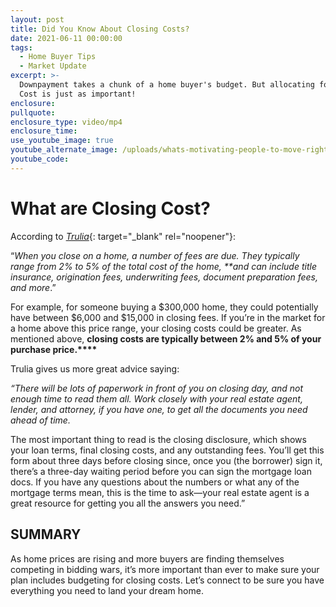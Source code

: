 ```yaml
---
layout: post
title: Did You Know About Closing Costs?
date: 2021-06-11 00:00:00
tags:
  - Home Buyer Tips
  - Market Update
excerpt: >-
  Downpayment takes a chunk of a home buyer's budget. But allocating for Closing
  Cost is just as important!
enclosure:
pullquote:
enclosure_type: video/mp4
enclosure_time:
use_youtube_image: true
youtube_alternate_image: /uploads/whats-motivating-people-to-move-right-now-2.png
youtube_code:
---
```

# What are Closing Cost?

According to [*Trulia*](https://www.trulia.com/guides/mortgage-terms/){: target="_blank" rel="noopener"}\:&nbsp;

“*When you close on a home, a number of fees are due. They typically range from 2% to 5% of the total cost of the home, \*\*and can include title insurance, origination fees, underwriting fees, document preparation fees, and more*.”

For example, for someone buying a $300,000 home, they could potentially have between $6,000 and $15,000 in closing fees. If you’re in the market for a home above this price range, your closing costs could be greater. As mentioned above,&nbsp;**closing costs are typically between 2% and 5% of your purchase price.****&nbsp;**

Trulia gives us more great advice saying:&nbsp;

*“There will be lots of paperwork in front of you on closing day, and not enough time to read them all. Work closely with your real estate agent, lender, and attorney, if you have one, to get all the documents you need ahead of time.*

The most important thing to read is the closing disclosure, which shows your loan terms, final closing costs, and any outstanding fees. You’ll get this form about three days before closing since, once you (the borrower) sign it, there’s a three-day waiting period before you can sign the mortgage loan docs. If you have any questions about the numbers or what any of the mortgage terms mean, this is the time to ask—your real estate agent is a great resource for getting you all the answers you need.”

## **SUMMARY**

As home prices are rising and more buyers are finding themselves competing in bidding wars, it’s more important than ever to make sure your plan includes budgeting for closing costs. Let’s connect to be sure you have everything you need to land your dream home.
